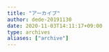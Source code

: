 ```yaml
---
title: "アーカイブ"
author: dede-20191130
date: 2020-11-03T14:11:17+09:00
type: archives
aliases: ["archive"]
---
```


